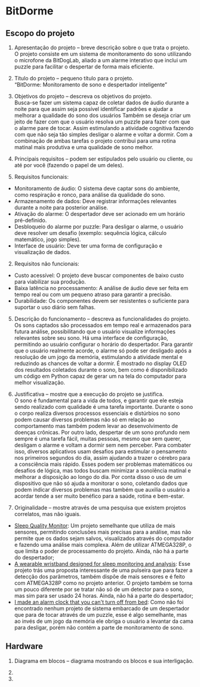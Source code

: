 # BitDorme

## Escopo do projeto
1. Apresentação do projeto – breve descrição sobre o que trata o projeto.  
O projeto consiste em um sistema de monitoramento do sono utilizando o microfone da BitDogLab, aliado a um alarme interativo que inclui um puzzle para facilitar o despertar de forma mais eficiente.
 
2. Título do projeto – pequeno título para o projeto.  
“BitDorme: Monitoramento de sono e despertador inteligente”
  
3. Objetivos do projeto – descreva os objetivos do projeto.  
Busca-se fazer um sistema capaz de coletar dados de áudio durante a noite para que assim seja possível identificar padrões e ajudar a melhorar a qualidade do sono dos usuários
Também se deseja criar um jeito de fazer com que o usuário resolva um puzzle para fazer com que o alarme pare de tocar. Assim estimulando a atividade cognitiva fazendo com que não seja tão simples desligar o alarme e voltar a dormir.
Com a combinação de ambas tarefas o projeto contribui para uma rotina matinal mais produtiva e uma qualidade de sono melhor.
  
5. Principais requisitos – podem ser estipulados pelo usuário ou cliente, ou até por você (fazendo o papel de um deles).
 1. Requisitos funcionais:  
 - Monitoramento de áudio: O sistema deve captar sons do ambiente, como respiração e ronco, para análise da qualidade do sono.
 - Armazenamento de dados: Deve registrar informações relevantes durante a noite para posterior análise.
 - Ativação do alarme: O despertador deve ser acionado em um horário pré-definido.
 - Desbloqueio do alarme por puzzle: Para desligar o alarme, o usuário deve resolver um desafio (exemplo: sequência lógica, cálculo matemático, jogo simples).
 - Interface de usuário: Deve ter uma forma de configuração e visualização de dados.
  
 2. Requisitos não funcionais:  
 - Custo acessível: O projeto deve buscar componentes de baixo custo para viabilizar sua produção.
 - Baixa latência no processamento: A análise de áudio deve ser feita em tempo real ou com um pequeno atraso para garantir a precisão.
 - Durabilidade: Os componentes devem ser resistentes o suficiente para suportar o uso diário sem falhas.

5. Descrição do funcionamento – descreva as funcionalidades do projeto.  
Os sons captados são processados em tempo real e armazenados para futura análise, possibilitando que o usuário visualize informações relevantes sobre seu sono.
Há uma interface de configuração, permitindo ao usuário configurar o horário do despertador.
Para garantir que o usuário realmente acorde, o alarme só pode ser desligado após a resolução de um jogo da memória, estimulando a atividade mental e reduzindo as chances de voltar a dormir.
É mostrado no display OLED dos resultados coletados durante o sono, bem como é disponibilizado um código em Python capaz de gerar um na tela do computador para melhor visualização.

6. Justificativa – mostre que a execução do projeto se justifica.  
O sono é fundamental para a vida de todos, e garantir que ele esteja sendo realizado com qualidade é uma tarefa importante. Durante o sono o corpo realiza diversos processos essenciais e distúrbios no sono podem causar diversos problemas não só em relação ao comportamento mas também podem levar ao desenvolvimento de doenças crônicas.
Por outro lado, despertar de um sono profundo nem sempre é uma tarefa fácil, muitas pessoas, mesmo que sem querer, desligam o alarme e voltam a dormir sem nem perceber. Para combater isso, diversos aplicativos usam desafios para estimular o pensamento nos primeiros segundos do dia, assim ajudando a trazer o cérebro para a consciência mais rápido. Esses podem ser problemas matemáticos ou desafios de lógica, mas todos buscam minimizar a sonolência matinal e melhorar a disposição ao longo do dia.
Por conta disso o uso de um dispositivo que não só ajuda a monitorar o sono, coletando dados que podem indicar diversos problemas mas também que auxilia o usuário a acordar tende a ser muito benéfico para a saúde, rotina e bem-estar.

7. Originalidade – mostre através de uma pesquisa que existem projetos correlatos, mas não iguais.  
 - [Sleep Quality Monitor](https://projecthub.arduino.cc/SrVassili/sleep-quality-monitor-48a511): Um projeto semelhante que utiliza de mais sensores, permitindo conclusões mais precisas para a análise, mas não permite que os dados sejam salvos, visualizados através do computador e fazendo uma análise mais complexa. Além de utilizar ATMEGA328P, o que limita o poder de processamento do projeto. Ainda, não há a parte do despertador;
 - [A wearable wristband designed for sleep monitoring and analysis](https://github.com/NicolasHu11/Arduino-Sleep-Monitor): Esse projeto trás uma proposta interessante de uma pulseira que para fazer a detecção dos parâmetros, também dispõe de mais sensores e é feito com ATMEGA328P como no projeto anterior. O projeto também se torna um pouco diferente por se tratar não só de um detector para o sono, mas sim para ser usado 24 horas. Ainda, não há a parte do despertador;
 - [I made an alarm clock that you can't turn off from bed](https://www.reddit.com/r/arduino/comments/c2x9ww/i_made_an_alarm_clock_that_you_cant_turn_off_from/): Como não foi encontrado nenhum projeto de sistema embarcado de um despertador que para de tocar através de um puzzle, esse é algo semelhante, mas ao invés de um jogo da memória ele obriga o usuário a levantar da cama para desligar, porém não contém a parte de monitoramento de sono.

## Hardware

1. Diagrama em blocos – diagrama mostrando os blocos e sua interligação.

2. 
3. 
